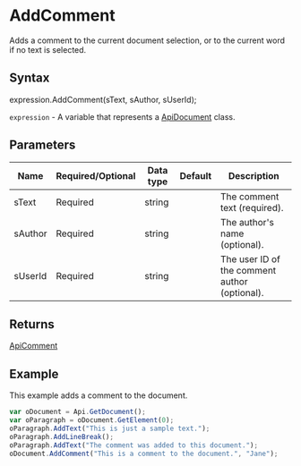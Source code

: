 # AddComment

Adds a comment to the current document selection, or to the current word if no text is selected.

## Syntax

expression.AddComment(sText, sAuthor, sUserId);

`expression` - A variable that represents a [ApiDocument](../ApiDocument.md) class.

## Parameters

| **Name** | **Required/Optional** | **Data type** | **Default** | **Description** |
| ------------- | ------------- | ------------- | ------------- | ------------- |
| sText | Required | string |  | The comment text (required). |
| sAuthor | Required | string |  | The author's name (optional). |
| sUserId | Required | string |  | The user ID of the comment author (optional). |

## Returns

[ApiComment](../../ApiComment/ApiComment.md)

## Example

This example adds a comment to the document.

```javascript
var oDocument = Api.GetDocument(); 
var oParagraph = oDocument.GetElement(0); 
oParagraph.AddText("This is just a sample text.");
oParagraph.AddLineBreak();
oParagraph.AddText("The comment was added to this document.");
oDocument.AddComment("This is a comment to the document.", "Jane");
```
